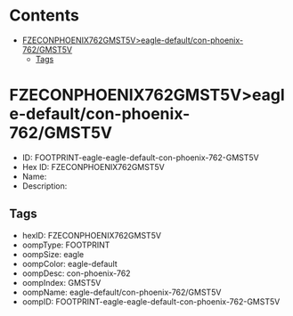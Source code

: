 



Contents
========

* [FZECONPHOENIX762GMST5V>eagle-default/con-phoenix-762/GMST5V](#fzeconphoenix762gmst5veagle-defaultcon-phoenix-762gmst5v)
	* [Tags](#tags)

# FZECONPHOENIX762GMST5V>eagle-default/con-phoenix-762/GMST5V

- ID: FOOTPRINT-eagle-eagle-default-con-phoenix-762-GMST5V
- Hex ID: FZECONPHOENIX762GMST5V
- Name: 
- Description: 

## Tags

- hexID: FZECONPHOENIX762GMST5V
- oompType: FOOTPRINT
- oompSize: eagle
- oompColor: eagle-default
- oompDesc: con-phoenix-762
- oompIndex: GMST5V
- oompName: eagle-default/con-phoenix-762/GMST5V
- oompID: FOOTPRINT-eagle-eagle-default-con-phoenix-762-GMST5V
